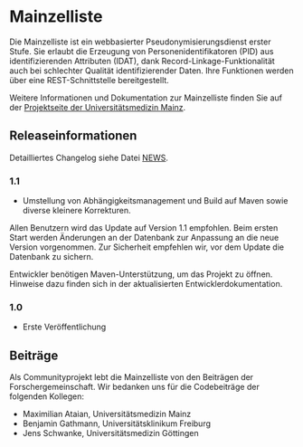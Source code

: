 # Mainzelliste

Die Mainzelliste ist ein webbasierter Pseudonymisierungsdienst erster Stufe. Sie erlaubt die Erzeugung von Personenidentifikatoren (PID) aus identifizierenden Attributen (IDAT), dank Record-Linkage-Funktionalität auch bei schlechter Qualität identifizierender Daten. Ihre Funktionen werden über eine REST-Schnittstelle bereitgestellt.

Weitere Informationen und Dokumentation zur Mainzelliste finden Sie auf der [Projektseite der Universitätsmedizin Mainz](http://www.mainzelliste.de).

## Releaseinformationen
Detailliertes Changelog siehe Datei [NEWS](NEWS).

### 1.1
- Umstellung von Abhängigkeitsmanagement und Build auf Maven sowie diverse kleinere Korrekturen.

Allen Benutzern wird das Update auf Version 1.1 empfohlen. Beim ersten Start werden Änderungen an der Datenbank zur Anpassung an die neue Version vorgenommen. Zur Sicherheit empfehlen wir, vor dem Update die Datenbank zu sichern.

Entwickler benötigen Maven-Unterstützung, um das Projekt zu öffnen. Hinweise dazu finden sich in der aktualisierten Entwicklerdokumentation.  

### 1.0
- Erste Veröffentlichung

## Beiträge
Als Communityprojekt lebt die Mainzelliste von den Beiträgen der Forschergemeinschaft. Wir bedanken uns für die Codebeiträge der folgenden Kollegen:
- Maximilian Ataian, Universitätsmedizin Mainz
- Benjamin Gathmann, Universitätsklinikum Freiburg
- Jens Schwanke, Universitätsmedizin Göttingen
